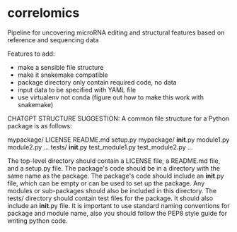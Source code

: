 # correlomics
Pipeline for uncovering microRNA editing and structural features based on reference and sequencing data

Features to add:
- make a sensible file structure
- make it snakemake compatible
- package directory only contain required code, no data
- input data to be specified with YAML file
- use virtualenv not conda (figure out how to make this work with snakemake)



CHATGPT STRUCTURE SUGGESTION:
A common file structure for a Python package is as follows:

mypackage/
    LICENSE
    README.md
    setup.py
    mypackage/
        __init__.py
        module1.py
        module2.py
        ...
    tests/
        __init__.py
        test_module1.py
        test_module2.py
        ...

The top-level directory should contain a LICENSE file, a README.md file, and a setup.py file.
The package's code should be in a directory with the same name as the package.
The package's code should include an __init__.py file, which can be empty or can be used to set up the package.
Any modules or sub-packages should also be included in this directory.
The tests/ directory should contain test files for the package. It should also include an __init__.py file.
It is important to use standard naming conventions for package and module name, also you should follow the PEP8 style guide for writing python code.



